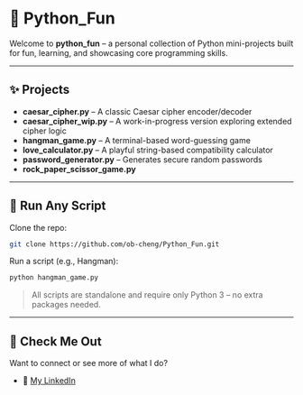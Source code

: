 # 🐍 Python_Fun

Welcome to **python_fun** – a personal collection of Python mini-projects built for fun, learning, and showcasing core programming skills.

---

## ✨ Projects

- **caesar_cipher.py** – A classic Caesar cipher encoder/decoder  
- **caesar_cipher_wip.py** – A work-in-progress version exploring extended cipher logic  
- **hangman_game.py** – A terminal-based word-guessing game  
- **love_calculator.py** – A playful string-based compatibility calculator  
- **password_generator.py** – Generates secure random passwords  
- **rock_paper_scissor_game.py**

---

## 🚀 Run Any Script

Clone the repo:
```bash
git clone https://github.com/ob-cheng/Python_Fun.git
```

Run a script (e.g., Hangman):
```bash
python hangman_game.py
```

> All scripts are standalone and require only Python 3 – no extra packages needed.

---

## 👀 Check Me Out

Want to connect or see more of what I do?
- 🔗 [My LinkedIn](www.linkedin.com/in/tianen-cheng)
